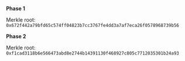 **Phase 1**

Merkle root: `0x672f442a79bfd65c574ff04823b7cc3767fe4dd3a7af7eca26f0578968739b56`

**Phase 2**

Merkle root: `0xf1cad3118b6e566473abd8e2744b14391130f468927c805c7712035301b24a93`